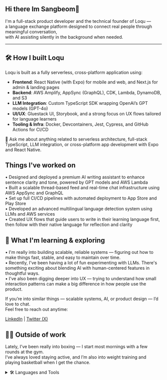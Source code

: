 ## Hi there Im Sangbeom👋 
I'm a full-stack product developer and the technical founder of Loqu —  
a language exchange platform designed to connect real people through meaningful conversation,  
with AI assisting silently in the background when needed.

---

## 🛠 How I built Loqu

Loqu is built as a fully serverless, cross-platform application using:

- **Frontend**: React Native (with Expo) for mobile and web, and Next.js for admin & landing pages  
- **Backend**: AWS Amplify, AppSync (GraphQL), CDK, Lambda, DynamoDB, and S3  
- **LLM Integration**: Custom TypeScript SDK wrapping OpenAI’s GPT models (GPT-4o)  
- **UI/UX**: Gluestack UI, Storybook, and a strong focus on UX flows tailored for language learners  
- **Tooling & Infra**: Docker, Devcontainers, Jest, Cypress, and GitHub Actions for CI/CD

💬 Ask me about anything related to serverless architecture, full-stack TypeScript, LLM integration, or cross-platform app development with Expo and React Native.


## Things I've worked on

• Designed and deployed a premium AI writing assistant to enhance sentence clarity and tone, powered by GPT models and AWS Lambda<br>
• Built a scalable thread-based feed and real-time chat infrastructure using AWS AppSync and GraphQL<br>
• Set up full CI/CD pipelines with automated deployment to App Store and Play Store<br>
• Developed an advanced multilingual language detection system using LLMs and AWS services<br>
• Created UX flows that guide users to write in their learning language first, then follow with their native language for reflection and clarity

## 🌱 What I'm learning & exploring

• I'm really into building scalable, reliable systems — figuring out how to make things fast, stable, and easy to maintain over time.  
• Recently, I've been having a lot of fun experimenting with LLMs. There's something exciting about blending AI with human-centered features in thoughtful ways.  
• I’ve also been digging deeper into UX — trying to understand how small interaction patterns can make a big difference in how people use the product.

If you’re into similar things — scalable systems, AI, or product design — I’d love to chat.  
Feel free to reach out anytime:

[LinkedIn](https://www.linkedin.com/in/sangbeom-lee) | [Twitter (X)](https://x.com/SangbeomLe68592)

## 🏃‍♂️ Outside of work

Lately, I’ve been really into boxing — I start most mornings with a few rounds at the gym.  
I’ve always loved staying active, and I’m also into weight training and playing basketball when I get the chance.

<details>
  <summary>🛠️ Languages and Tools</summary>

  <p align="left">
    <!-- Frontend -->
    <img src="https://cdn.jsdelivr.net/gh/devicons/devicon/icons/react/react-original.svg" height="40" alt="React" />
    <img src="https://cdn.jsdelivr.net/gh/devicons/devicon/icons/javascript/javascript-original.svg" height="40" alt="JavaScript" />
    <img src="https://cdn.jsdelivr.net/gh/devicons/devicon/icons/typescript/typescript-original.svg" height="40" alt="TypeScript" />
    <img src="https://cdn.jsdelivr.net/gh/devicons/devicon/icons/html5/html5-original.svg" height="40" alt="HTML5" />
    <img src="https://cdn.jsdelivr.net/gh/devicons/devicon/icons/css3/css3-original.svg" height="40" alt="CSS3" />
    <!-- Mobile / Web App -->
    <img src="https://cdn.jsdelivr.net/gh/devicons/devicon/icons/react/react-original.svg" height="40" alt="React Native" />
    <img src="https://img.shields.io/badge/Expo-000020?style=for-the-badge&logo=expo&logoColor=white" height="25" alt="Expo" />
    <!-- Backend & Infra -->
    <img src="https://cdn.jsdelivr.net/gh/devicons/devicon/icons/amazonwebservices/amazonwebservices-original.svg" height="40" alt="AWS" />
    <img src="https://cdn.jsdelivr.net/gh/devicons/devicon/icons/graphql/graphql-plain.svg" height="40" alt="GraphQL" />
    <img src="https://cdn.jsdelivr.net/gh/devicons/devicon/icons/docker/docker-original.svg" height="40" alt="Docker" />
    <img src="https://cdn.jsdelivr.net/gh/devicons/devicon/icons/nodejs/nodejs-original.svg" height="40" alt="Node.js" />
    <img src="https://cdn.jsdelivr.net/gh/devicons/devicon/icons/amazonwebservices/amazonwebservices-original.svg" height="40" alt="AWS Lambda/CDK" />
    <!-- Database -->
    <img src="https://cdn.jsdelivr.net/gh/devicons/devicon/icons/mongodb/mongodb-original.svg" height="40" alt="MongoDB" />
    <img src="https://cdn.jsdelivr.net/gh/devicons/devicon/icons/postgresql/postgresql-original.svg" height="40" alt="PostgreSQL" />
    <!-- Testing & Dev -->
    <img src="https://cdn.jsdelivr.net/gh/devicons/devicon/icons/jest/jest-plain.svg" height="40" alt="Jest" />
    <img src="https://cdn.jsdelivr.net/gh/devicons/devicon/icons/cypress/cypress-original.svg" height="40" alt="Cypress" />
    <img src="https://cdn.jsdelivr.net/gh/devicons/devicon/icons/vscode/vscode-original.svg" height="40" alt="VSCode / Devcontainers" />
    <!-- AI / OpenAI -->
    <img src="https://img.shields.io/badge/OpenAI-412991?style=for-the-badge&logo=openai&logoColor=white" height="25" alt="OpenAI" />
    <img src="https://img.shields.io/badge/GPT--4o-grey?style=for-the-badge" height="25" alt="GPT-4o" />
  </p>
</details>



<!--
**bemoi0607/bemoi0607** is a ✨ _special_ ✨ repository because its `README.md` (this file) appears on your GitHub profile.

Here are some ideas to get you started:

- 🔭 I’m currently working on ...
- 🌱 I’m currently learning ...
- 👯 I’m looking to collaborate on ...
- 🤔 I’m looking for help with ...
- 💬 Ask me about ...
- 📫 How to reach me: ...
- 😄 Pronouns: ...
- ⚡ Fun fact: ...
-->
